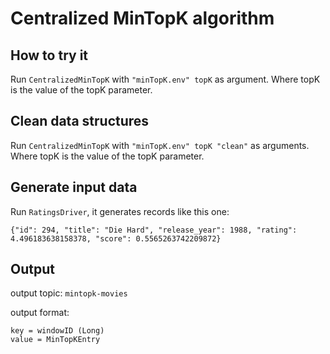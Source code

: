 # Centralized MinTopK algorithm
## How to try it

Run `CentralizedMinTopK` with `"minTopK.env" topK` as argument.
Where topK is the value of the topK parameter.

## Clean data structures

Run `CentralizedMinTopK` with `"minTopK.env" topK "clean"` as arguments.
Where topK is the value of the topK parameter.

## Generate input data

Run `RatingsDriver`, it generates records like this one:
```
{"id": 294, "title": "Die Hard", "release_year": 1988, "rating": 4.496183638158378, "score": 0.5565263742209872}
```

## Output
 
output topic: `mintopk-movies`

output format: 
```
key = windowID (Long)
value = MinTopKEntry
```
